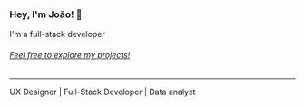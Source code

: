 ### Hey, I'm João! 👋
I'm a full-stack developer
###### <a href="https://joaoayu.github.io/Portfolio/">Feel free to explore my projects!</a>
<hr>
UX Designer | Full-Stack Developer | Data analyst


